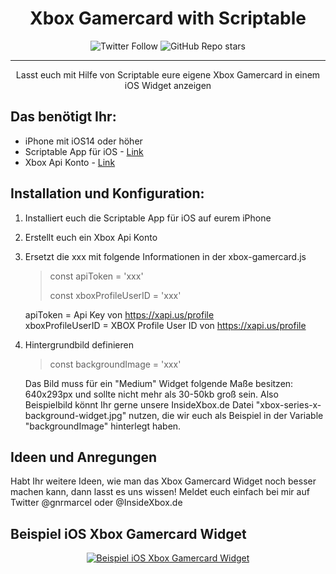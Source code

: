 <!-- 
  MUSS NOCH ANGEPASST WERDEN!

  <p align="center">
  <a href="" rel="noopener">
  <img width=200px height=200px src="https://i.imgur.com/6wj0hh6.jpg" alt="Project logo"></a>
  </p> 

-->

<h1 align="center">Xbox Gamercard with Scriptable</h1>

<div align="center">

![Twitter Follow](https://img.shields.io/twitter/follow/InsideXboxDE?style=social) 
![GitHub Repo stars](https://img.shields.io/github/stars/gnrmarcel/scriptable-xbox-gamercard?style=social)

</div>

---

<p align="center"> Lasst euch mit Hilfe von Scriptable eure eigene Xbox Gamercard in einem iOS Widget anzeigen
    <br> 
</p>

## Das benötigt Ihr:

- iPhone mit iOS14 oder höher
- Scriptable App für iOS - [Link](https://apps.apple.com/de/app/scriptable/id1405459188)
- Xbox Api Konto - [Link](https://xapi.us)

## Installation und Konfiguration:

1. Installiert euch die Scriptable App für iOS auf eurem iPhone
2. Erstellt euch ein Xbox Api Konto
3. Ersetzt die xxx mit folgende Informationen in der xbox-gamercard.js
    > const apiToken = 'xxx'
    >
    > const xboxProfileUserID = 'xxx' 

   apiToken = Api Key von https://xapi.us/profile <br>
   xboxProfileUserID = XBOX Profile User ID von https://xapi.us/profile
4. Hintergrundbild definieren
    > const backgroundImage = 'xxx'

    Das Bild muss für ein "Medium" Widget folgende Maße besitzen: 640x293px und sollte nicht mehr als 30-50kb groß sein.
    Also Beispielbild könnt Ihr gerne unsere InsideXbox.de Datei "xbox-series-x-background-widget.jpg" nutzen, die wir euch als Beispiel in der Variable "backgroundImage" hinterlegt haben.

## Ideen und Anregungen

Habt Ihr weitere Ideen, wie man das Xbox Gamercard Widget noch besser machen kann, dann lasst es uns wissen! Meldet euch einfach bei mir auf Twitter @gnrmarcel oder @InsideXbox.de

## Beispiel iOS Xbox Gamercard Widget

<p align="center">
  <a href="http://www.insidexbox.de" rel="noopener" target="_blank">
  <img src="https://raw.githubusercontent.com/gnrmarcel/scriptable-xbox-gamercard/main/xbox-gamercard-beispiel.jpeg" alt="Beispiel iOS Xbox Gamercard Widget"></a>
</p>
